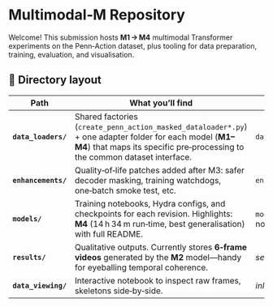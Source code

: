 # Multimodal‑M Repository

Welcome! This submission hosts **M1 → M4** multimodal Transformer experiments on the Penn‑Action dataset, plus tooling for data preparation, training, evaluation, and visualisation.

## 📂 Directory layout

| Path                | What you’ll find                                                                                                                                                                     | Further docs                                |
| ------------------- | ------------------------------------------------------------------------------------------------------------------------------------------------------------------------------------ | ------------------------------------------- |
| **`data_loaders/`** | Shared factories (`create_penn_action_masked_dataloader*.py`) + one adapter folder for each model (**M1–M4**) that maps its specific pre‑processing to the common dataset interface. | `data_loaders/README_dataloaders.md`        |
| **`enhancements/`** | Quality‑of‑life patches added after M3: safer decoder masking, training watchdogs, one‑batch smoke test, etc.                                                                        | `enhancements/README_enhancements.md`       |
| **`models/`**       | Training notebooks, Hydra configs, and checkpoints for each revision. Highlights: **M4** (14 h 34 m run‑time, best generalisation) with full README.                                  | `models/README_M4.md`, plus per‑model notes |
| **`results/`**      | Qualitative outputs. Currently stores **6‑frame videos** generated by the **M2** model—handy for eyeballing temporal coherence.                                                      | *self‑contained*                            |
| **`data_viewing/`** | Interactive notebook to inspect raw frames, skeletons side‑by‑side.                                                      | *inline docs*                               |
